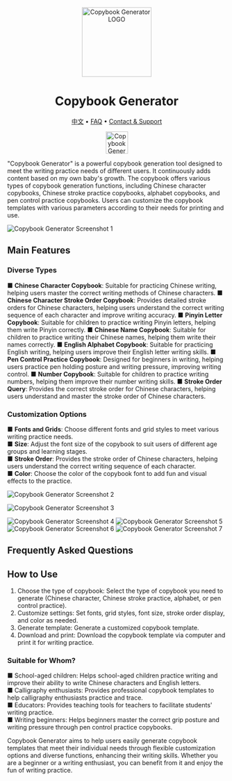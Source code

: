 <div align="center">
	<br />
	<br />
	<img src="./assets/logo.png" alt="Copybook Generator LOGO" width="160" height="160">
	<h1>Copybook Generator</h1>
  <!--rehype:style=border: 0;-->
  <p>
		<a href="./README.zh.md">中文</a> • 
		<a href="#frequently-asked-questions">FAQ</a> • 
		<a target="_blank" href="https://wangchujiang.com/#/contact">Contact & Support</a>
  </p>
  <p>
    <a target="_blank" href="https://apps.apple.com/app/copybook-generator/id6503953628" title="Copybook Generator AppStore"><img alt="Copybook Generator AppStore" src="https://tools.applemediaservices.com/api/badges/download-on-the-mac-app-store/black/en-us?size=250x83&amp;releaseDate=1705968000" height="51">
    </a>
  </p>
</div>

"Copybook Generator" is a powerful copybook generation tool designed to meet the writing practice needs of different users. It continuously adds content based on my own baby's growth. The copybook offers various types of copybook generation functions, including Chinese character copybooks, Chinese stroke practice copybooks, alphabet copybooks, and pen control practice copybooks. Users can customize the copybook templates with various parameters according to their needs for printing and use.

![Copybook Generator Screenshot 1](./assets/screenshots-1.png)

## Main Features

### Diverse Types

■ **Chinese Character Copybook**: Suitable for practicing Chinese writing, helping users master the correct writing methods of Chinese characters.
■ **Chinese Character Stroke Order Copybook**: Provides detailed stroke orders for Chinese characters, helping users understand the correct writing sequence of each character and improve writing accuracy.
■ **Pinyin Letter Copybook**: Suitable for children to practice writing Pinyin letters, helping them write Pinyin correctly.
■ **Chinese Name Copybook**: Suitable for children to practice writing their Chinese names, helping them write their names correctly.
■ **English Alphabet Copybook**: Suitable for practicing English writing, helping users improve their English letter writing skills.
■ **Pen Control Practice Copybook**: Designed for beginners in writing, helping users practice pen holding posture and writing pressure, improving writing control.
■ **Number Copybook**: Suitable for children to practice writing numbers, helping them improve their number writing skills.
■ **Stroke Order Query**: Provides the correct stroke order for Chinese characters, helping users understand and master the stroke order of Chinese characters.

### Customization Options

■ **Fonts and Grids**: Choose different fonts and grid styles to meet various writing practice needs.  
■ **Size**: Adjust the font size of the copybook to suit users of different age groups and learning stages.  
■ **Stroke Order**: Provides the stroke order of Chinese characters, helping users understand the correct writing sequence of each character.  
■ **Color**: Choose the color of the copybook font to add fun and visual effects to the practice.  


![Copybook Generator Screenshot 2](./assets/screenshots-2.png)

![Copybook Generator Screenshot 3](./assets/screenshots-3.png)

![Copybook Generator Screenshot 4](./assets/screenshots-4.png)
![Copybook Generator Screenshot 5](./assets/screenshots-5.png)
![Copybook Generator Screenshot 6](./assets/screenshots-6.png)
![Copybook Generator Screenshot 7](./assets/screenshots-7.png)

## Frequently Asked Questions

## How to Use

1. Choose the type of copybook: Select the type of copybook you need to generate (Chinese character, Chinese stroke practice, alphabet, or pen control practice).
2. Customize settings: Set fonts, grid styles, font size, stroke order display, and color as needed.
3. Generate template: Generate a customized copybook template.
4. Download and print: Download the copybook template via computer and print it for writing practice.

### Suitable for Whom?

■ School-aged children: Helps school-aged children practice writing and improve their ability to write Chinese characters and English letters.  
■ Calligraphy enthusiasts: Provides professional copybook templates to help calligraphy enthusiasts practice and trace.  
■ Educators: Provides teaching tools for teachers to facilitate students' writing practice.  
■ Writing beginners: Helps beginners master the correct grip posture and writing pressure through pen control practice copybooks.  

Copybook Generator aims to help users easily generate copybook templates that meet their individual needs through flexible customization options and diverse functions, enhancing their writing skills. Whether you are a beginner or a writing enthusiast, you can benefit from it and enjoy the fun of writing practice.

<!--idoc:config:
site: Copybook Generator
title: Copybook Generator is a powerful copybook generation tool designed to meet the writing practice needs of different users - 
keywords: Copybook Generator, Chinese Practice, Alphabet Practice, Stroke Order, Custom Copybooks
-->